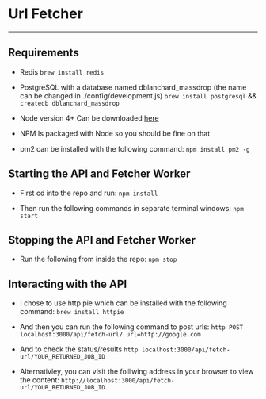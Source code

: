# Url Fetcher

------------

## Requirements
  - Redis
    `brew install redis`

  - PostgreSQL with a database named dblanchard_massdrop (the name can be changed in ./config/development.js)
    `brew install postgresql` &&
    `createdb dblanchard_massdrop`

  - Node version 4+
    Can be downloaded [here](https://nodejs.org/en/)

  - NPM
    Is packaged with Node so you should be fine on that

  - pm2
    can be installed with the following command:
      `npm install pm2 -g`

## Starting the API and Fetcher Worker
  - First cd into the repo and run:
    `npm install`
  
  - Then run the following commands in separate terminal windows:
    `npm start`

## Stopping the API and Fetcher Worker
  - Run the following from inside the repo:
    `npm stop`

## Interacting with the API
  - I chose to use http pie which can be installed with the following command:
    `brew install httpie`

  - And then you can run the following command to post urls:
    `http POST localhost:3000/api/fetch-url/ url=http://google.com`

  - And to check the status/results
    `http localhost:3000/api/fetch-url/YOUR_RETURNED_JOB_ID`

  - Alternativley, you can visit the folllwing address in your browser to view the content:
    `http://localhost:3000/api/fetch-url/YOUR_RETURNED_JOB_ID`
